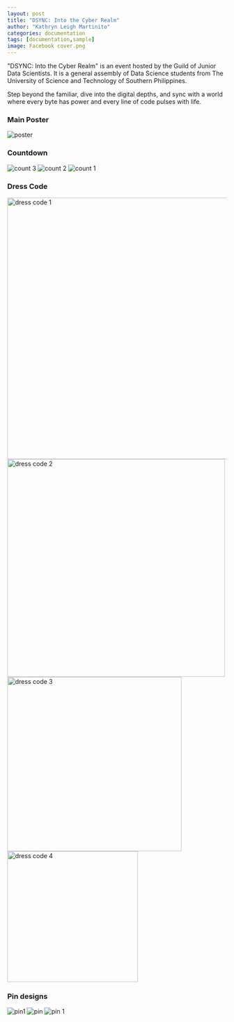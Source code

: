 ```yaml
---
layout: post
title: "DSYNC: Into the Cyber Realm"
author: "Kathryn Leigh Martinito"
categories: documentation
tags: [documentation,sample]
image: Facebook cover.png
---
```


"DSYNC: Into the Cyber Realm" is an event hosted by the Guild of Junior Data Scientists. It is a general assembly of Data Science students from The University of Science and Technology of Southern Philippines.

Step beyond the familiar, dive into the digital depths, and sync with a world where every byte has power and every line of code pulses with life. 


### Main Poster
![poster](https://github.com/user-attachments/assets/b67f325c-31d6-4fb0-a817-5ed0f242b047)

### Countdown
![count 3](https://github.com/user-attachments/assets/8840bb1e-68fc-4c3e-88e2-8abce9a6e4f6)
![count 2](https://github.com/user-attachments/assets/45086a6f-54a6-438b-aeec-d8250c47632d)
![count 1](https://github.com/user-attachments/assets/0d416f4c-9178-42a9-b44e-d6bb2131f01d)

### Dress Code
<img width="600" alt="dress code 1" src="https://github.com/user-attachments/assets/b6be36e9-47ea-4f64-93f5-98ac89a71d16">
<img width="500" alt="dress code 2" src="https://github.com/user-attachments/assets/94879d70-fc0a-434c-b845-686a165f2ab6">
<img width="400" alt="dress code 3" src="https://github.com/user-attachments/assets/fbf99190-4af0-4942-b43c-033e3dc94473">
<img width="300" alt="dress code 4" src="https://github.com/user-attachments/assets/0cc03553-e031-4e41-b0a6-1e65c61b12ee">

### Pin designs
![pin1](https://github.com/user-attachments/assets/0832ceae-4679-42c7-9d18-6aba7be917fb)
![pin](https://github.com/user-attachments/assets/c83c863c-bcf9-4d3e-9dd5-4d33e967a5c0)
![pin 1](https://github.com/user-attachments/assets/38283370-63a4-4bc9-903f-af89f1b32e22)
